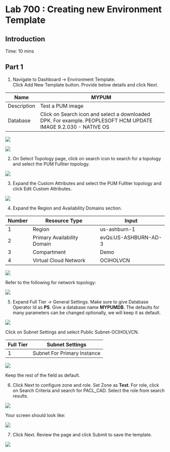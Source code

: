 # Lab 700 : Creating new Environment Template

## Introduction

Time: 10 mins

## Part 1

1.	Navigate to Dashboard -> Environment Template.  
Click Add New Template button. Provide below details and click Next. 

Name | MYPUM
---- | -----
Description	| Test a PUM image
Database | Click on Search icon and select a downloaded DPK.  For example. PEOPLESOFT HCM UPDATE IMAGE 9.2.030 - NATIVE OS

![](./images/s2.png "")

![](./images/s3.png "")

2.	On Select Topology page, click on search icon to search for a topology and select the PUM Fulltier topology.

![](./images/2.png "")

3.	Expand the Custom Attributes and select the PUM Fulltier topology and click Edit Custom Attributes. 

![](./images/3.png "")

4.	Expand the Region and Availability Domains section. 

Number | Resource Type | Input
--------- | --------------- | -------------------
1 | Region | us-ashburn-1
2 | Primary Availability Domain | evQs:US-ASHBURN-AD-3 
3 | Compartment	| Demo
4 | Virtual Cloud Network | OCIHOLVCN

![](./images/s5.png "")

Refer to the following for network topology:

![](./images/7.png "")

5.	Expand Full Tier -> General Settings. Make sure to give Database Operator Id as **PS**. Give a database name **MYPUMDB**. The defaults for many parameters can be changed optionally, we will keep it as default.

![](./images/s7.png "")

Click on Subnet Settings and select Public Subnet-OCIHOLVCN. 

Full Tier | Subnet Settings
--------- | ---------------
1 | Subnet For Primary Instance | Public Subnet-OCIHOLVCN

![](./images/s8.png "")

Keep the rest of the field as default.

6.	Click Next to configure zone and role. Set Zone as **Test**. For role, click on Search Criteria and search for PACL_CAD. Select the role from search results.

![](./images/s9.png "")

Your screen should look like:

![](./images/5.png "")

7.	Click Next.  Review the page and click Submit to save the template. 

![](./images/s10.png "")












